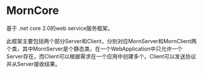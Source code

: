 # MornCore
基于 .net core 2.0的web service服务框架。

此框架主要包括两个部分Server和Client，分别对应MornServer和MornClient两个类，其中MornServer是个静态类，在一个WebApplication中只允许一个Server存在，而Client可以根据需求在一个应用中创建多个。Client可以发送协议并从Server接收结果。
